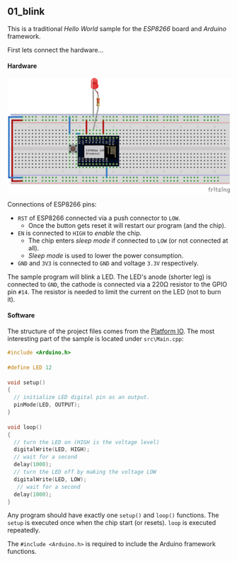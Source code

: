 ## 01_blink

This is a traditional *Hello World* sample for the *ESP8266* board and *Arduino* framework.

First lets connect the hardware...

#### Hardware

![alt text](01_blink_bb.png "Bread board for 01_blink sample")

Connections of ESP8266 pins:
* `RST` of ESP8266 connected via a push connector to `LOW`.
  * Once the button gets reset it will restart our program (and the chip).
* `EN` is connected to `HIGH` to *enable* the chip.
  * The chip enters *sleep mode* if connected to `LOW` (or not connected at all).  
  * *Sleep mode* is used to lower the power consumption.
* `GND` and `3V3` is connected to `GND` and voltage `3.3V` respectively.      

The sample program will blink a LED. The LED's anode (shorter leg) is connected to `GND`, the cathode is connected via a 220&#937; resistor to the GPIO pin `#14`. The resistor is needed to limit the current on the LED (not to burn it).

#### Software

The structure of the project files comes from the [Platform IO](http://platformio.org/). The most interesting part of the sample is located under `src\Main.cpp`:

```cpp
#include <Arduino.h>

#define LED 12

void setup()
{
  // initialize LED digital pin as an output.
  pinMode(LED, OUTPUT);
}

void loop()
{
  // turn the LED on (HIGH is the voltage level)
  digitalWrite(LED, HIGH);
  // wait for a second
  delay(1000);
  // turn the LED off by making the voltage LOW
  digitalWrite(LED, LOW);
   // wait for a second
  delay(1000);
}
```

Any program should have exactly one `setup()` and `loop()` functions. The `setup` is executed once when the chip start (or resets). `loop` is executed repeatedly.

The `#include <Arduino.h>` is required to include the Arduino framework functions.
